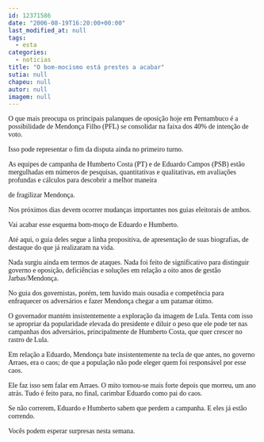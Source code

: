 ```yaml
---
id: 12371586
date: "2006-08-19T16:20:00+00:00"
last_modified_at: null
tags:
  - esta
categories:
  - noticias
title: "O bom-mocismo está prestes a acabar"
sutia: null
chapeu: null
autor: null
imagem: null
---
```

<p><P><FONT face=Verdana>O que mais preocupa os principais palanques de oposição hoje em Pernambuco é a possibilidade de Mendonça Filho (PFL) se consolidar na faixa dos 40% de intenção de voto.</FONT></P></p>
<p><P><FONT face=Verdana>Isso pode representar o fim da disputa ainda no primeiro turno.</FONT></P></p>
<p><P><FONT face=Verdana>As equipes de campanha de Humberto Costa (PT) e de Eduardo Campos (PSB) estão mergulhadas em números de pesquisas, quantitativas e qualitativas, em avaliações profundas e cálculos para descobrir a melhor maneira</p>
<p> de fragilizar Mendonça.</FONT></P></p>
<p><P><FONT face=Verdana>Nos próximos dias devem ocorrer mudanças importantes nos guias eleitorais de ambos. </FONT></P></p>
<p><P><FONT face=Verdana>Vai acabar esse esquema bom-moço de Eduardo e Humberto.</FONT></P></p>
<p><P><FONT face=Verdana>Até aqui, o guia deles segue a linha propositiva, de apresentação de suas biografias, de destaque do que já realizaram na vida. </FONT></P></p>
<p><P><FONT face=Verdana>Nada surgiu ainda em termos de ataques. Nada foi feito de significativo para distinguir governo e oposição, deficiências e soluções em relação a oito anos de gestão Jarbas/Mendonça.</FONT></P></p>
<p><P><FONT face=Verdana>No guia dos governistas, porém, tem havido mais ousadia e competência para enfraquecer os adversários e fazer Mendonça chegar a um patamar ótimo.</FONT></P></p>
<p><P><FONT face=Verdana>O governador mantém insistentemente a exploração da imagem de Lula. Tenta com isso se apropriar da popularidade elevada do presidente e diluir o peso que ele pode ter nas campanhas dos adversários, principalmente de Humberto Costa, que quer crescer no rastro de Lula.</FONT></P></p>
<p><P><FONT face=Verdana>Em relação a Eduardo, Mendonça bate insistentemente na tecla de que antes, no governo Arraes, era o caos; de que a população não pode eleger quem foi responsável por esse caos.</FONT></P></p>
<p><P><FONT face=Verdana>Ele faz isso sem falar em Arraes. O mito tornou-se mais forte depois que morreu, um ano atrás. Tudo é feito para, no final, carimbar Eduardo como pai do caos.</FONT></P></p>
<p><P><FONT face=Verdana>Se não correrem, Eduardo e Humberto sabem que perdem a campanha. E eles já estão correndo.</FONT></P></p>
<p><P><FONT face=Verdana>Vocês podem esperar surpresas nesta semana.</FONT></P> </p>
